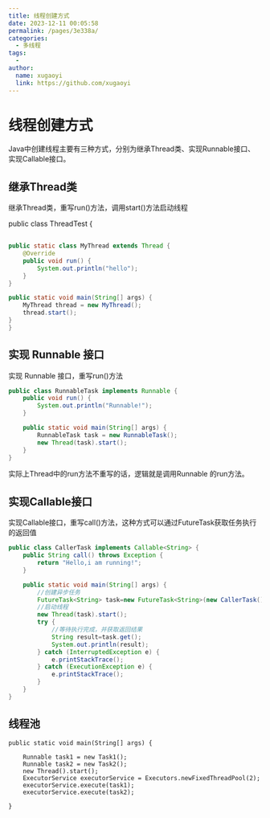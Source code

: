 ```yaml
---
title: 线程创建方式
date: 2023-12-11 00:05:58
permalink: /pages/3e338a/
categories:
  - 多线程
tags:
  - 
author: 
  name: xugaoyi
  link: https://github.com/xugaoyi
---
```


# 线程创建方式

Java中创建线程主要有三种方式，分别为继承Thread类、实现Runnable接口、实现Callable接口。

## 继承Thread类 

继承Thread类，重写run()方法，调用start()方法启动线程

public class ThreadTest {

```java
 
public static class MyThread extends Thread {
    @Override
    public void run() {
        System.out.println("hello");
    }
}

public static void main(String[] args) {
    MyThread thread = new MyThread();
    thread.start();
}
}
```

 



## 实现 Runnable 接口 

实现 Runnable 接口，重写run()方法

~~~java
public class RunnableTask implements Runnable {
    public void run() {
        System.out.println("Runnable!");
    }

    public static void main(String[] args) {
        RunnableTask task = new RunnableTask();
        new Thread(task).start();
    }
}

~~~

实际上Thread中的run方法不重写的话，逻辑就是调用Runnable 的run方法。



## 实现Callable接口 

实现Callable接口，重写call()方法，这种方式可以通过FutureTask获取任务执行的返回值

~~~java
public class CallerTask implements Callable<String> {
    public String call() throws Exception {
        return "Hello,i am running!";
    }

    public static void main(String[] args) {
        //创建异步任务
        FutureTask<String> task=new FutureTask<String>(new CallerTask());
        //启动线程
        new Thread(task).start();
        try {
            //等待执行完成，并获取返回结果
            String result=task.get();
            System.out.println(result);
        } catch (InterruptedException e) {
            e.printStackTrace();
        } catch (ExecutionException e) {
            e.printStackTrace();
        }
    }
}


~~~



## 线程池

```
public static void main(String[] args) {

    Runnable task1 = new Task1();
    Runnable task2 = new Task2();
    new Thread().start();
    ExecutorService executorService = Executors.newFixedThreadPool(2);
    executorService.execute(task1);
    executorService.execute(task2);
   
}
```